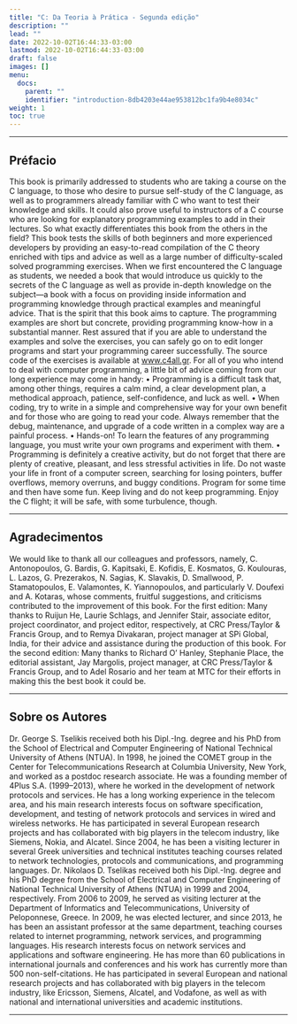 ```yaml
---
title: "C: Da Teoria à Prática - Segunda edição"
description: ""
lead: ""
date: 2022-10-02T16:44:33-03:00
lastmod: 2022-10-02T16:44:33-03:00
draft: false
images: []
menu:
  docs:
    parent: ""
    identifier: "introduction-8db4203e44ae953812bc1fa9b4e8034c"
weight: 1
toc: true
---
```

____

## Préfacio

This book is primarily addressed to students who are taking a course on the C language,
to those who desire to pursue self-study of the C language, as well as to programmers
already familiar with C who want to test their knowledge and skills. It could also prove
useful to instructors of a C course who are looking for explanatory programming examples
to add in their lectures.
So what exactly differentiates this book from the others in the field? This book tests the
skills of both beginners and more experienced developers by providing an easy-to-read
compilation of the C theory enriched with tips and advice as well as a large number of
difficulty-scaled solved programming exercises.
When we first encountered the C language as students, we needed a book that would
introduce us quickly to the secrets of the C language as well as provide in-depth knowledge
on the subject—a book with a focus on providing inside information and programming
knowledge through practical examples and meaningful advice. That is the spirit that
this book aims to capture.
The programming examples are short but concrete, providing programming know-how
in a substantial manner. Rest assured that if you are able to understand the examples and
solve the exercises, you can safely go on to edit longer programs and start your programming
career successfully. The source code of the exercises is available at www.c4all.gr.
For all of you who intend to deal with computer programming, a little bit of advice coming
from our long experience may come in handy:
• Programming is a difficult task that, among other things, requires a calm mind,
a clear development plan, a methodical approach, patience, self-confidence, and
luck as well.
• When coding, try to write in a simple and comprehensive way for your own benefit
and for those who are going to read your code. Always remember that the
debug, maintenance, and upgrade of a code written in a complex way are a painful
process.
• Hands-on! To learn the features of any programming language, you must write
your own programs and experiment with them.
• Programming is definitely a creative activity, but do not forget that there are plenty
of creative, pleasant, and less stressful activities in life. Do not waste your life in
front of a computer screen, searching for losing pointers, buffer overflows, memory
overruns, and buggy conditions. Program for some time and then have some fun.
Keep living and do not keep programming.
Enjoy the C flight; it will be safe, with some turbulence, though.
____

## Agradecimentos

We would like to thank all our colleagues and professors, namely, C. Antonopoulos,
G. Bardis, G. Kapitsaki, E. Kofidis, E. Kosmatos, G. Koulouras, L. Lazos, G. Prezerakos,
N. Sagias, K. Slavakis, D. Smallwood, P. Stamatopoulos, E. Valamontes, K. Yiannopoulos,
and particularly V. Doufexi and A. Kotaras, whose comments, fruitful suggestions, and
criticisms contributed to the improvement of this book.
For the first edition: Many thanks to Ruijun He, Laurie Schlags, and Jennifer Stair, associate
editor, project coordinator, and project editor, respectively, at CRC Press/Taylor &
Francis Group, and to Remya Divakaran, project manager at SPi Global, India, for their
advice and assistance during the production of this book.
For the second edition: Many thanks to Richard O’ Hanley, Stephanie Place, the editorial
assistant, Jay Margolis, project manager, at CRC Press/Taylor & Francis Group, and to
Adel Rosario and her team at MTC for their efforts in making this the best book it could be.
____

## Sobre os Autores

Dr. George S. Tselikis received both his Dipl.-Ing. degree and his PhD from the School of
Electrical and Computer Engineering of National Technical University of Athens (NTUA).
In 1998, he joined the COMET group in the Center for Telecommunications Research at
Columbia University, New York, and worked as a postdoc research associate. He was a
founding member of 4Plus S.A. (1999–2013), where he worked in the development of network
protocols and services. He has a long working experience in the telecom area, and
his main research interests focus on software specification, development, and testing of
network protocols and services in wired and wireless networks. He has participated in
several European research projects and has collaborated with big players in the telecom
industry, like Siemens, Nokia, and Alcatel. Since 2004, he has been a visiting lecturer in
several Greek universities and technical institutes teaching courses related to network
technologies, protocols and communications, and programming languages.
Dr. Nikolaos D. Tselikas received both his Dipl.-Ing. degree and his PhD degree from the
School of Electrical and Computer Engineering of National Technical University of Athens
(NTUA) in 1999 and 2004, respectively. From 2006 to 2009, he served as visiting lecturer
at the Department of Informatics and Telecommunications, University of Peloponnese,
Greece. In 2009, he was elected lecturer, and since 2013, he has been an assistant professor
at the same department, teaching courses related to internet programming, network services,
and programming languages. His research interests focus on network services and
applications and software engineering. He has more than 60 publications in international
journals and conferences and his work has currently more than 500 non-self-citations. He
has participated in several European and national research projects and has collaborated
with big players in the telecom industry, like Ericsson, Siemens, Alcatel, and Vodafone, as
well as with national and international universities and academic institutions.

____